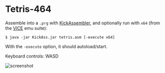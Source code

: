 Tetris-464
==========

Assemble into a `.prg` with [KickAssembler](http://theweb.dk/KickAssembler), and
optionally run with `x64` (from the [VICE](http://vice-emu.sourceforge.net) emu
suite):

    $ java -jar KickAss.jar tetris.asm [-execute x64]

With the `-execute` option, it should autoload/start.

Keyboard controls: WASD

![screenshot](http://3.bp.blogspot.com/-H7kFU3Gzuco/UBAa7RtXjeI/AAAAAAAADGg/N-3URxHWqkE/s1600/tetris-c64.png)

